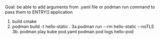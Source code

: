 Goal: be able to add arguments from .yaml file or podman run command to pass them to ENTRY[] application

1. build cmake
2. podman build -t hello-static .
3a.podman run --rm hello-static --noTLS
3b. podman play kube pod.yaml
    podman pod logs hello-pod